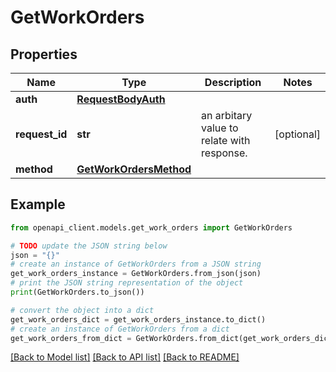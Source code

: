 # GetWorkOrders


## Properties

Name | Type | Description | Notes
------------ | ------------- | ------------- | -------------
**auth** | [**RequestBodyAuth**](RequestBodyAuth.md) |  | 
**request_id** | **str** | an arbitary value to relate with response. | [optional] 
**method** | [**GetWorkOrdersMethod**](GetWorkOrdersMethod.md) |  | 

## Example

```python
from openapi_client.models.get_work_orders import GetWorkOrders

# TODO update the JSON string below
json = "{}"
# create an instance of GetWorkOrders from a JSON string
get_work_orders_instance = GetWorkOrders.from_json(json)
# print the JSON string representation of the object
print(GetWorkOrders.to_json())

# convert the object into a dict
get_work_orders_dict = get_work_orders_instance.to_dict()
# create an instance of GetWorkOrders from a dict
get_work_orders_from_dict = GetWorkOrders.from_dict(get_work_orders_dict)
```
[[Back to Model list]](../README.md#documentation-for-models) [[Back to API list]](../README.md#documentation-for-api-endpoints) [[Back to README]](../README.md)


